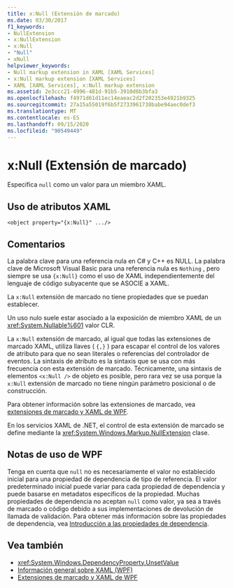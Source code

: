 ```yaml
---
title: x:Null (Extensión de marcado)
ms.date: 03/30/2017
f1_keywords:
- NullExtension
- x:NullExtension
- x:Null
- "Null"
- xNull
helpviewer_keywords:
- Null markup extension in XAML [XAML Services]
- x:Null markup extension [XAML Services]
- XAML [XAML Services], x:Null markup extension
ms.assetid: 2e3ccc21-4996-481d-91b5-3910d8b3bfa3
ms.openlocfilehash: f4971d61d11ec14eaeac2d2f202353e4921b9325
ms.sourcegitcommit: 27a15a55019f6b5f2733961738babe94aec0def3
ms.translationtype: MT
ms.contentlocale: es-ES
ms.lasthandoff: 09/15/2020
ms.locfileid: "90549449"
---
```

# <a name="xnull-markup-extension"></a>x:Null (Extensión de marcado)

Especifica `null` como un valor para un miembro XAML.

## <a name="xaml-attribute-usage"></a>Uso de atributos XAML

```xaml
<object property="{x:Null}" .../>
```

## <a name="remarks"></a>Comentarios

La palabra clave para una referencia nula en C# y C++ es NULL. La palabra clave de Microsoft Visual Basic para una referencia nula es `Nothing` , pero siempre se usa `{x:Null}` como el uso de XAML independientemente del lenguaje de código subyacente que se ASOCIE a XAML.

La `x:Null` extensión de marcado no tiene propiedades que se puedan establecer.

Un uso nulo suele estar asociado a la exposición de miembro XAML de un <xref:System.Nullable%601> valor CLR.

La `x:Null` extensión de marcado, al igual que todas las extensiones de marcado XAML, utiliza llaves ( `{,}` ) para escapar el control de los valores de atributo para que no sean literales o referencias del controlador de eventos. La sintaxis de atributo es la sintaxis que se usa con más frecuencia con esta extensión de marcado. Técnicamente, una sintaxis de elementos `<x:Null />` de objeto es posible, pero rara vez se usa porque la `x:Null` extensión de marcado no tiene ningún parámetro posicional o de construcción.

Para obtener información sobre las extensiones de marcado, vea [extensiones de marcado y XAML de WPF](/dotnet/desktop/wpf/advanced/markup-extensions-and-wpf-xaml).

En los servicios XAML de .NET, el control de esta extensión de marcado se define mediante la <xref:System.Windows.Markup.NullExtension> clase.

## <a name="wpf-usage-notes"></a>Notas de uso de WPF

Tenga en cuenta que `null` no es necesariamente el valor no establecido inicial para una propiedad de dependencia de tipo de referencia. El valor predeterminado inicial puede variar para cada propiedad de dependencia y puede basarse en metadatos específicos de la propiedad. Muchas propiedades de dependencia no aceptan `null` como valor, ya sea a través de marcado o código debido a sus implementaciones de devolución de llamada de validación. Para obtener más información sobre las propiedades de dependencia, vea [Introducción a las propiedades de dependencia](/dotnet/desktop/wpf/advanced/dependency-properties-overview).

## <a name="see-also"></a>Vea también

- <xref:System.Windows.DependencyProperty.UnsetValue>
- [Información general sobre XAML (WPF)](../fundamentals/xaml.md)
- [Extensiones de marcado y XAML de WPF](/dotnet/desktop/wpf/advanced/markup-extensions-and-wpf-xaml)
